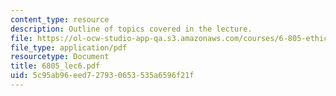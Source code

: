 ```yaml
---
content_type: resource
description: Outline of topics covered in the lecture.
file: https://ol-ocw-studio-app-qa.s3.amazonaws.com/courses/6-805-ethics-and-the-law-on-the-electronic-frontier-fall-2005/5c95ab96eed727930653535a6596f21f_6805_lec6.pdf
file_type: application/pdf
resourcetype: Document
title: 6805_lec6.pdf
uid: 5c95ab96-eed7-2793-0653-535a6596f21f
---
```

